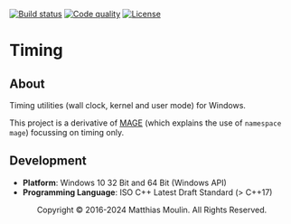 [![Build status][s1]][av] [![Code quality][s2]][co] [![License][s3]][li]

[s1]: https://ci.appveyor.com/api/projects/status/7iewo12knry966xn?svg=true
[s2]: https://app.codacy.com/project/badge/Grade/a550028075584736a98c79d33c5c6b21
[s3]: https://img.shields.io/badge/license-GPL%203.0-blue.svg

[av]: https://ci.appveyor.com/project/matt77hias/Timing
[co]: https://app.codacy.com/gh/matt77hias/Timing/dashboard?utm_source=gh&utm_medium=referral&utm_content=&utm_campaign=Badge_grade
[li]: https://raw.githubusercontent.com/matt77hias/Timing/master/LICENSE.txt

# Timing

## About
Timing utilities (wall clock, kernel and user mode) for Windows.

This project is a derivative of [MAGE](https://github.com/matt77hias/MAGE) (which explains the use of `namespace mage`) focussing on timing only.

## Development
* **Platform**: Windows 10 32 Bit and 64 Bit (Windows API)
* **Programming Language**: ISO C++ Latest Draft Standard (> C++17)

<p align="center">Copyright © 2016-2024 Matthias Moulin. All Rights Reserved.</p>
